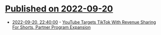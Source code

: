 # [Published on 2022-09-20](index.md)

* [2022-09-20, 22:40:00](https://news.slashdot.org/story/22/09/20/2028219/youtube-targets-tiktok-with-revenue-sharing-for-shorts-partner-program-expansion?utm_source=rss1.0mainlinkanon&utm_medium=feed) - [YouTube Targets TikTok With Revenue Sharing For Shorts, Partner Program Expansion](https://news.slashdot.org/story/22/09/20/2028219/youtube-targets-tiktok-with-revenue-sharing-for-shorts-partner-program-expansion?utm_source=rss1.0mainlinkanon&utm_medium=feed)
